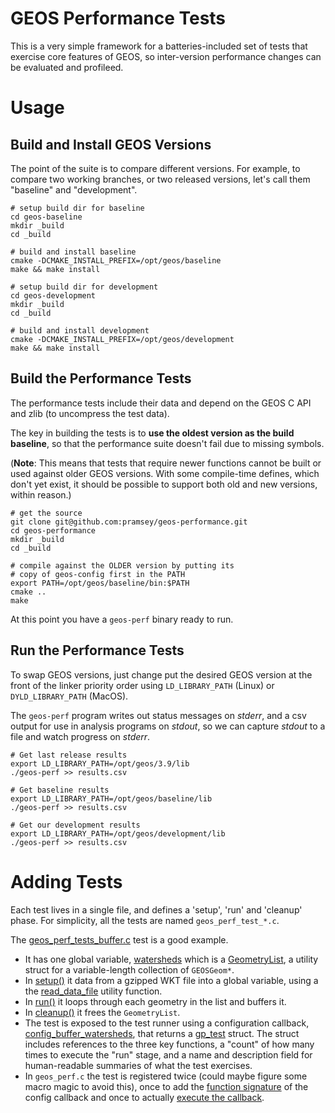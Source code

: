 # GEOS Performance Tests

This is a very simple framework for a batteries-included set of tests that exercise core features of GEOS, so inter-version performance changes can be evaluated and profileed.

# Usage

## Build and Install GEOS Versions

The point of the suite is to compare different versions. For example, to compare two working branches, or two released versions, let's call them "baseline" and "development".

```
# setup build dir for baseline
cd geos-baseline
mkdir _build
cd _build

# build and install baseline
cmake -DCMAKE_INSTALL_PREFIX=/opt/geos/baseline
make && make install

# setup build dir for development
cd geos-development
mkdir _build
cd _build

# build and install development
cmake -DCMAKE_INSTALL_PREFIX=/opt/geos/development
make && make install
```

## Build the Performance Tests

The performance tests include their data and depend on the GEOS C API and zlib (to uncompress the test data).

The key in building the tests is to **use the oldest version as the build baseline**, so that the performance suite doesn't fail due to missing symbols.

(**Note**: This means that tests that require newer functions cannot be built or used against older GEOS versions. With some compile-time defines, which don't yet exist, it should be possible to support both old and new versions, within reason.)

```
# get the source
git clone git@github.com:pramsey/geos-performance.git
cd geos-performance
mkdir _build
cd _build

# compile against the OLDER version by putting its
# copy of geos-config first in the PATH
export PATH=/opt/geos/baseline/bin:$PATH
cmake ..
make
```

At this point you have a `geos-perf` binary ready to run.

## Run the Performance Tests

To swap GEOS versions, just change put the desired GEOS version at the front of the linker priority order using `LD_LIBRARY_PATH` (Linux) or `DYLD_LIBRARY_PATH` (MacOS).

The `geos-perf` program writes out status messages on *stderr*, and a csv output for use in analysis programs on *stdout*, so we can capture *stdout* to a file and watch progress on *stderr*.

```
# Get last release results
export LD_LIBRARY_PATH=/opt/geos/3.9/lib
./geos-perf >> results.csv

# Get baseline results
export LD_LIBRARY_PATH=/opt/geos/baseline/lib
./geos-perf >> results.csv

# Get our development results
export LD_LIBRARY_PATH=/opt/geos/development/lib
./geos-perf >> results.csv
```

# Adding Tests

Each test lives in a single file, and defines a 'setup', 'run' and 'cleanup' phase. For simplicity, all the tests are named `geos_perf_test_*.c`.

The [geos_perf_tests_buffer.c](https://github.com/pramsey/geos-performance/blob/fdeba6d471a5ef6f1b45e03956e53f3606ca9368/geos_perf_test_buffer.c) test is a good example.

* It has one global variable, [watersheds](https://github.com/pramsey/geos-performance/blob/fdeba6d471a5ef6f1b45e03956e53f3606ca9368/geos_perf_test_buffer.c#L10) which is a [GeometryList](https://github.com/pramsey/geos-performance/blob/fdeba6d471a5ef6f1b45e03956e53f3606ca9368/geos_perf.h#L53-L61), a utility struct for a variable-length collection of `GEOSGeom*`.
* In [setup()](https://github.com/pramsey/geos-performance/blob/fdeba6d471a5ef6f1b45e03956e53f3606ca9368/geos_perf_test_buffer.c#L12-L17) it data from a gzipped WKT file into a global variable, using a the [read_data_file](https://github.com/pramsey/geos-performance/blob/fdeba6d471a5ef6f1b45e03956e53f3606ca9368/geos_perf.h#L72-L77) utility function.
* In [run()](https://github.com/pramsey/geos-performance/blob/fdeba6d471a5ef6f1b45e03956e53f3606ca9368/geos_perf_test_buffer.c#L19-L33) it loops through each geometry in the list and buffers it.
* In [cleanup()](https://github.com/pramsey/geos-performance/blob/fdeba6d471a5ef6f1b45e03956e53f3606ca9368/geos_perf_test_buffer.c#L35-L39) it frees the `GeometryList`.
* The test is exposed to the test runner using a configuration callback, [config_buffer_watersheds](https://github.com/pramsey/geos-performance/blob/fdeba6d471a5ef6f1b45e03956e53f3606ca9368/geos_perf_test_buffer.c#L41-L57), that returns a [gp_test](https://github.com/pramsey/geos-performance/blob/fdeba6d471a5ef6f1b45e03956e53f3606ca9368/geos_perf.h#L14-L27) struct. The struct includes references to the three key functions, a "count" of how many times to execute the "run" stage, and a name and description field for human-readable summaries of what the test exercises.
* In `geos_perf.c` the test is registered twice (could maybe figure some macro magic to avoid this), once to add the [function signature](https://github.com/pramsey/geos-performance/blob/fdeba6d471a5ef6f1b45e03956e53f3606ca9368/geos_perf.c#L17) of the config callback and once to actually [execute the callback](https://github.com/pramsey/geos-performance/blob/fdeba6d471a5ef6f1b45e03956e53f3606ca9368/geos_perf.c#L28).
